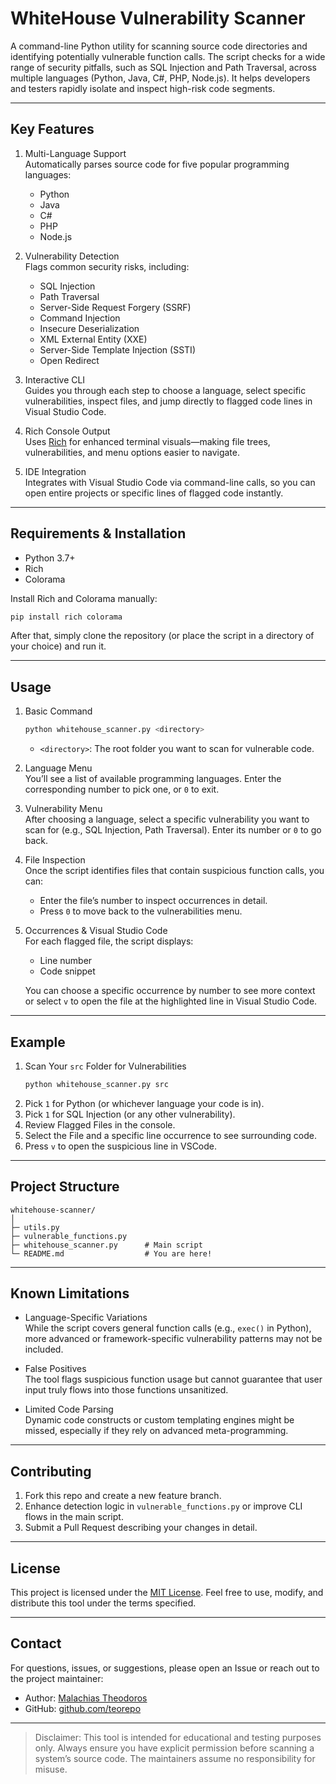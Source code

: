 # WhiteHouse Vulnerability Scanner

A command-line Python utility for scanning source code directories and identifying potentially vulnerable function calls. The script checks for a wide range of security pitfalls, such as SQL Injection and Path Traversal, across multiple languages (Python, Java, C#, PHP, Node.js). It helps developers and testers rapidly isolate and inspect high-risk code segments.

---

## Key Features

1. Multi-Language Support  
   Automatically parses source code for five popular programming languages:  
   - Python  
   - Java  
   - C#  
   - PHP  
   - Node.js  

2. Vulnerability Detection  
   Flags common security risks, including:  
   - SQL Injection  
   - Path Traversal  
   - Server-Side Request Forgery (SSRF)  
   - Command Injection  
   - Insecure Deserialization  
   - XML External Entity (XXE)  
   - Server-Side Template Injection (SSTI)  
   - Open Redirect  

3. Interactive CLI  
   Guides you through each step to choose a language, select specific vulnerabilities, inspect files, and jump directly to flagged code lines in Visual Studio Code.

4. Rich Console Output  
   Uses [Rich](https://github.com/Textualize/rich) for enhanced terminal visuals—making file trees, vulnerabilities, and menu options easier to navigate.

5. IDE Integration  
   Integrates with Visual Studio Code via command-line calls, so you can open entire projects or specific lines of flagged code instantly.

---

## Requirements & Installation

- Python 3.7+  
- Rich  
- Colorama  

Install Rich and Colorama manually:
```bash
pip install rich colorama
```

After that, simply clone the repository (or place the script in a directory of your choice) and run it.

---

## Usage

1. Basic Command
   ```bash
   python whitehouse_scanner.py <directory>
   ```
   - `<directory>`: The root folder you want to scan for vulnerable code.

2. Language Menu  
   You’ll see a list of available programming languages. Enter the corresponding number to pick one, or `0` to exit.

3. Vulnerability Menu  
   After choosing a language, select a specific vulnerability you want to scan for (e.g., SQL Injection, Path Traversal). Enter its number or `0` to go back.

4. File Inspection  
   Once the script identifies files that contain suspicious function calls, you can:
   - Enter the file’s number to inspect occurrences in detail.  
   - Press `0` to move back to the vulnerabilities menu.  

5. Occurrences & Visual Studio Code  
   For each flagged file, the script displays:
   - Line number  
   - Code snippet  

   You can choose a specific occurrence by number to see more context or select `v` to open the file at the highlighted line in Visual Studio Code.

---

## Example

1. Scan Your `src` Folder for Vulnerabilities  
   ```bash
   python whitehouse_scanner.py src
   ```
2. Pick `1` for Python (or whichever language your code is in).  
3. Pick `1` for SQL Injection (or any other vulnerability).  
4. Review Flagged Files in the console.  
5. Select the File and a specific line occurrence to see surrounding code.  
6. Press `v` to open the suspicious line in VSCode.

---

## Project Structure

```
whitehouse-scanner/
│
├─ utils.py
├─ vulnerable_functions.py
├─ whitehouse_scanner.py      # Main script
└─ README.md                  # You are here!
```

---

## Known Limitations

- Language-Specific Variations  
  While the script covers general function calls (e.g., `exec()` in Python), more advanced or framework-specific vulnerability patterns may not be included.  

- False Positives  
  The tool flags suspicious function usage but cannot guarantee that user input truly flows into those functions unsanitized.  

- Limited Code Parsing  
  Dynamic code constructs or custom templating engines might be missed, especially if they rely on advanced meta-programming.

---

## Contributing

1. Fork this repo and create a new feature branch.  
2. Enhance detection logic in `vulnerable_functions.py` or improve CLI flows in the main script.  
3. Submit a Pull Request describing your changes in detail.

---

## License

This project is licensed under the [MIT License](LICENSE). Feel free to use, modify, and distribute this tool under the terms specified.

---

## Contact

For questions, issues, or suggestions, please open an Issue or reach out to the project maintainer:

- Author: [Malachias Theodoros](mailto:malachiasth@gmail.com)  
- GitHub: [github.com/teorepo](https://github.com/teorepo)

---

> Disclaimer: This tool is intended for educational and testing purposes only. Always ensure you have explicit permission before scanning a system’s source code. The maintainers assume no responsibility for misuse.
